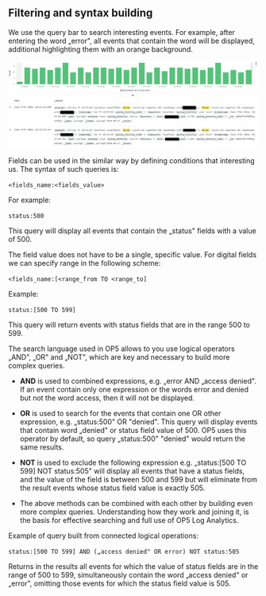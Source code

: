 Filtering and syntax building
-----------------------------

We use the query bar to search interesting events. For example, after
entering the word „error", all events that contain the word will be
displayed, additional highlighting them with an orange background.

![](/./media/media/image15_js.png)

Fields can be used in the similar way by defining conditions that
interesting us. The syntax of such queries is:

`<fields_name:<fields_value>`

For example:

`status:500`

This query will display all events that contain the „status" fields 
with a value of 500.

The field value does not have to be a single, specific value. For
digital fields we can specify range in the following scheme:

`<fields_name:[<range_from TO <range_to]` 

Example: 

`status:[500 TO 599]`

This query will return events with status fields that are in the 
range 500 to 599.

The search language used in OP5 allows to you use logical operators
„AND", „OR" and „NOT", which are key and necessary to build more
complex queries.

-   **AND** is used to combined expressions, e.g. „error AND „access
   denied". If an event contain only one expression or the words
   error and denied but not the word access, then it will not be
   displayed.

-   **OR** is used to search for the events that contain one OR other
   expression, e.g. „status:500" OR "denied". This query will display
   events that contain word „denied" or status field value of 500. OP5
   uses this operator by default, so query „status:500" "denied" would
   return the same results.

-   **NOT** is used to exclude the following expression e.g. „status:[500
   TO 599] NOT status:505" will display all events that have a status
   fields, and the value of the field is between 500 and 599 but will
   eliminate from the result events whose status field value is exactly 505.

-   The above methods can be combined with each other by building even
   more complex queries. Understanding how they work and joining it, is
   the basis for effective searching and full use of OP5 Log Analytics.
   
   Example of query built from connected logical operations:
   
   `status:[500 TO 599] AND („access denied" OR error) NOT status:505`

Returns in the results all events for which the value of status fields
are in the range of 500 to 599, simultaneously contain the word
„access denied" or „error", omitting those events for which the status
field value is 505.
